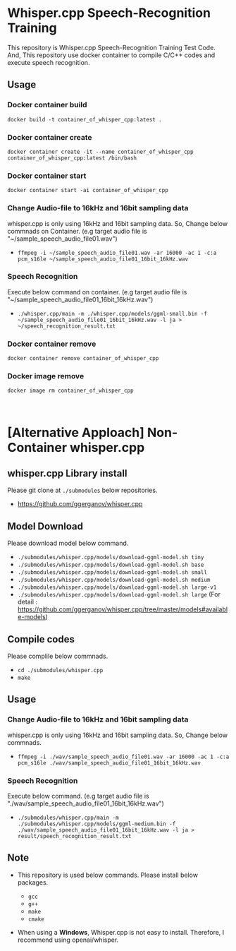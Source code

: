 # Whisper.cpp Speech-Recognition Training

This repository is Whisper.cpp Speech-Recognition Training Test Code.
And, This repository use docker container to compile C/C++ codes and execute speech recognition.

## Usage

### Docker container build

`docker build -t container_of_whisper_cpp:latest .`

### Docker container create

`docker container create -it --name container_of_whisper_cpp container_of_whisper_cpp:latest /bin/bash`

### Docker container start

`docker container start -ai container_of_whisper_cpp`

### Change Audio-file to 16kHz and 16bit sampling data

whisper.cpp is only using 16kHz and 16bit sampling data. So, Change below commnads on Container. (e.g target audio file is "~/sample_speech_audio_file01.wav")

- `ffmpeg -i ~/sample_speech_audio_file01.wav -ar 16000 -ac 1 -c:a pcm_s16le ~/sample_speech_audio_file01_16bit_16kHz.wav`

### Speech Recognition

Execute below command on container. (e.g target audio file is "~/sample_speech_audio_file01_16bit_16kHz.wav")

- `./whisper.cpp/main -m ./whisper.cpp/models/ggml-small.bin -f ~/sample_speech_audio_file01_16bit_16kHz.wav -l ja > ~/speech_recognition_result.txt`

### Docker container remove

`docker container remove container_of_whisper_cpp`

### Docker image remove

`docker image rm container_of_whisper_cpp`

<br>

# [Alternative Apploach] Non-Container whisper.cpp

## whisper.cpp Library install

Please git clone at `./submodules` below repositories.

- <https://github.com/ggerganov/whisper.cpp>

## Model Download

Please download model below command.

- `./submodules/whisper.cpp/models/download-ggml-model.sh tiny`
- `./submodules/whisper.cpp/models/download-ggml-model.sh base`
- `./submodules/whisper.cpp/models/download-ggml-model.sh small`
- `./submodules/whisper.cpp/models/download-ggml-model.sh medium`
- `./submodules/whisper.cpp/models/download-ggml-model.sh large-v1`
- `./submodules/whisper.cpp/models/download-ggml-model.sh large`
  (For detail : <https://github.com/ggerganov/whisper.cpp/tree/master/models#available-models>)

## Compile codes

Please complile below commnads.

- `cd ./submodules/whisper.cpp`
- `make`

## Usage

### Change Audio-file to 16kHz and 16bit sampling data

whisper.cpp is only using 16kHz and 16bit sampling data. So, Change below commnads.

- `ffmpeg -i ./wav/sample_speech_audio_file01.wav -ar 16000 -ac 1 -c:a pcm_s16le ./wav/sample_speech_audio_file01_16bit_16kHz.wav`

### Speech Recognition

Execute below command. (e.g target audio file is "./wav/sample_speech_audio_file01_16bit_16kHz.wav")

- `./submodules/whisper.cpp/main -m ./submodules/whisper.cpp/models/ggml-medium.bin -f ./wav/sample_speech_audio_file01_16bit_16kHz.wav -l ja > result/speech_recognition_result.txt`

## Note

- This repository is used below commands. Please install below packages.

  - `gcc`
  - `g++`
  - `make`
  - `cmake`

- When using a **Windows**, Whisper.cpp is not easy to install. Therefore, I recommend using openai/whisper.
